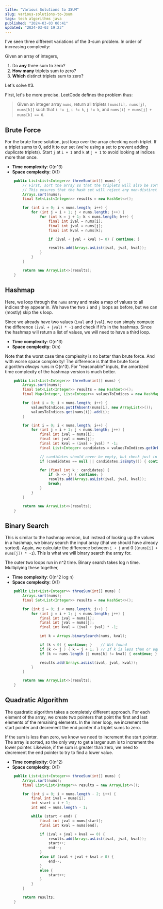 ```yaml
---
title: "Various Solutions to 3SUM"
slug: various-solutions-to-3sum
tags: tech algorithms java
published: "2024-03-03 06:41"
updated: "2024-03-03 19:23"
---
```


I've seen three different variations of the 3-sum problem.  In order of increasing complexity:

Given an array of integers,

1. Do **any** three sum to zero?
2. **How many** triplets sum to zero?
3. **Which** distinct triplets sum to zero?

Let's solve #3.

First, let's be more precise.  LeetCode defines the problem thus:

> Given an integer array `nums`, return all triplets `[nums[i], nums[j], nums[k]]` such that `i != j`, `i != k`, `j != k`, and `nums[i] + nums[j] + nums[k] == 0`.

## Brute Force

For the brute force solution, just loop over the array checking each triplet. If a triplet sums to 0, add it to our set (we're using a set to prevent adding duplicate triplets).  Start `j` at `i + 1` and `k` at `j + 1` to avoid looking at indices more than once.

- **Time complexity**: O(n^3)
- **Space complexity**: O(1)

```java 
    public List<List<Integer>> threeSum(int[] nums) {
        // First, sort the array so that the triplets will also be sorted.
        // This ensures that the hash set will reject any non-distinct triplets.
        Arrays.sort(nums);
        final Set<List<Integer>> results = new HashSet<>();

        for (int i = 0; i < nums.length; i++) {
            for (int j = i + 1; j < nums.length; j++) {
                for (int k = j + 1; k < nums.length; k++) {
                    final int ival = nums[i];
                    final int jval = nums[j];
                    final int kval = nums[k];

                    if (ival + jval + kval != 0) { continue; }

                    results.add(Arrays.asList(ival, jval, kval));
                }
            }
        }

        return new ArrayList<>(results);
    }
```

## Hashmap

Here, we loop through the `nums` array and make a map of values to all indices they appear in. We have the two `i` and `j` loops as before, but we can (mostly) skip the `k` loop.

Since we already have two values (`ival` and `jval`), we can simply compute the difference `(ival + jval) * -1` and check if it's in the hashmap. Since the hashmap will return a list of values, we will need to have a third loop.

- **Time complexity**: O(n^3)
- **Space complexity**: O(n)

Note that the worst case time complexity is no better than brute force.  And with worse space complexity! The difference is that the brute force algorithm *always* runs in O(n^3). For "reasonable" inputs, the amortized time complexity of the hashmap version is much better.

```java 
    public List<List<Integer>> threeSum(int[] nums) {
        Arrays.sort(nums);
        final Set<List<Integer>> results = new HashSet<>();
        final Map<Integer, List<Integer>> valuesToIndices = new HashMap<>();

        for (int i = 0; i < nums.length; i++) {
            valuesToIndices.putIfAbsent(nums[i], new ArrayList<>());
            valuesToIndices.get(nums[i]).add(i);
        }

        for (int i = 0; i < nums.length; i++) {
            for (int j = i + 1; j < nums.length; j++) {
                final int ival = nums[i];
                final int jval = nums[j];
                final int kval = (ival + jval) * -1;
                final List<Integer> candidates = valuesToIndices.getOrDefault(kval, null);

                // candidates should never be empty, but check just in case.
                if (candidates == null || candidates.isEmpty()) { continue; } // Not found

                for (final int k : candidates) {
                    if (k <= j) { continue; }
                    results.add(Arrays.asList(ival, jval, kval));
                    break;
                }
            }
        }

        return new ArrayList<>(results);
    }
```

## Binary Search

This is similar to the hashmap version, but instead of looking up the values in a hashmap, we binary search the input array (that we should have already sorted). Again, we calculate the difference between `i + j` and 0 (`(nums[i] + nums[j]) * -1`). This is what we will binary search the array for.

The outer two loops run in n^2 time.  Binary search takes log n time. Multiplying these together,

- **Time complexity**: O(n^2 log n)
- **Space complexity**: O(1)

```java
    public List<List<Integer>> threeSum(int[] nums) {
        Arrays.sort(nums);
        final Set<List<Integer>> results = new HashSet<>();

        for (int i = 0; i < nums.length; i++) {
            for (int j = i + 1; j < nums.length; j++) {
                final int ival = nums[i];
                final int jval = nums[j];
                final int kval = (ival + jval) * -1;

                int k = Arrays.binarySearch(nums, kval);

                if (k < 0) { continue; }    // Not found             
                if (k <= j ) { k = j + 1; } // If k is less than or equal to j, we have already processed this index.
                if (k >= nums.length || nums[k] != kval) { continue; }

                results.add(Arrays.asList(ival, jval, kval));
            }
        }

        return new ArrayList<>(results);
    }
```

## Quadratic Algorithm

The quadratic algorithm takes a completely different approach.  For each element of the array, we create two pointers that point the first and last elements of the remaining elements.  In the inner loop, we increment the start pointer and decrement the end pointer if a triplet sums to zero.

If the sum is less than zero, we know we need to increment the start pointer. The array is sorted, so the only way to get a larger sum is to increment the lower pointer. Likewise, if the sum is greater than zero, we need to decrement the end pointer to try to find a lower value.

- **Time complexity**: O(n^2)
- **Space complexity**: O(1)

```java
    public List<List<Integer>> threeSum(int[] nums) {
        Arrays.sort(nums);
        final List<List<Integer>> results = new ArrayList<>();

        for (int i = 0; i < nums.length - 2; i++) {
            final int ival = nums[i];
            int start = i + 1;
            int end = nums.length - 1;

            while (start < end) {
                final int jval = nums[start];
                final int kval = nums[end];

                if (ival + jval + kval == 0) {
                    results.add(Arrays.asList(ival, jval, kval));
                    start++;
                    end--;
                }
                else if (ival + jval + kval > 0) {
                    end--;
                }
                else {
                    start++;
                }
            }
        }

        return results;
    }
```


